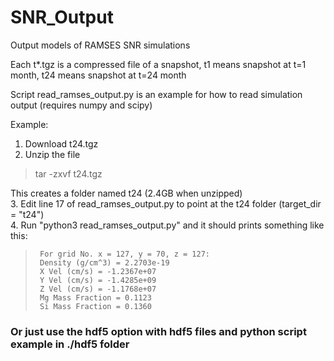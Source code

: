 # SNR_Output
Output models of RAMSES SNR simulations

Each t*.tgz is a compressed file of a snapshot, t1 means snapshot at t=1 month, t24 means snapshot at t=24 month

Script read_ramses_output.py is an example for how to read simulation output (requires numpy and scipy)

Example:  
1. Download t24.tgz  
2. Unzip the file  
  >tar -zxvf t24.tgz

  This creates a folder named t24 (2.4GB when unzipped)  
3. Edit line 17 of read_ramses_output.py to point at the t24 folder (target_dir = "t24")  
4. Run "python3 read_ramses_output.py" and it should prints something like this:  
>      For grid No. x = 127, y = 70, z = 127:  
>      Density (g/cm^3) = 2.2703e-19  
>      X Vel (cm/s) = -1.2367e+07  
>      Y Vel (cm/s) = -1.4285e+09  
>      Z Vel (cm/s) = -1.1768e+07  
>      Mg Mass Fraction = 0.1123  
>      Si Mass Fraction = 0.1360  

### Or just use the hdf5 option with hdf5 files and python script example in ./hdf5 folder
